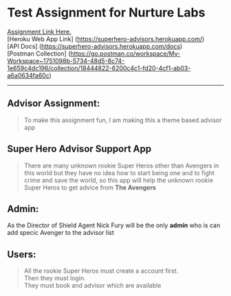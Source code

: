 # Test Assignment for Nurture Labs
[Assignment Link Here.](assignment.md)  
[Heroku Web App Link] (https://superhero-advisors.herokuapp.com/)  
[API Docs] (https://superhero-advisors.herokuapp.com/docs)  
[Postman Collection] (https://go.postman.co/workspace/My-Workspace~1751098b-5734-48d5-8c74-1e659c4dc196/collection/18444822-6200c4c1-fd20-4cf1-ab03-a6a0634fa60c)  

___
## Advisor Assignment:
> To make this assignment fun, I am making this a theme based advisor app

## Super Hero Advisor Support App
> There are many unknown rookie Super Heros other than Avengers in this world but they have no idea how to start being one and to fight crime and save the world, so this app will help the unknown rookie Super Heros to get advice from **The Avengers** 

## Admin:  
As the Director of Shield Agent Nick Fury will be the only **admin** who is can add specic Avenger to the advisor list

## Users:  
> All the rookie Super Heros must create a account first.  
> Then they must login.  
> They must book and advisor which are available
